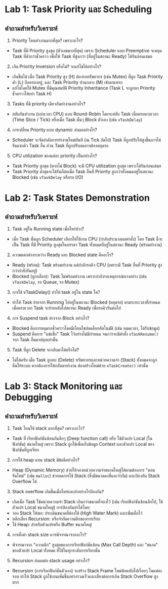 # Lab 1: Task Priority และ Scheduling
## คำถามสำหรับวิเคราะห์
1. Priority ไหนทำงานมากที่สุด? เพราะอะไร?
- Task ที่มี Priority สูงสุด (ตัวเลขมากที่สุด) เพราะ Scheduler แบบ Preemptive จะหยุด Task ที่ต่ำกว่าชั่วคราว เพื่อให้ Task ที่สูงกว่า (ที่อยู่ในสถานะ Ready) ได้รันก่อนเสมอ
2. เกิด Priority Inversion หรือไม่? จะแก้ไขได้อย่างไร?
- เกิดขึ้นได้ เมื่อ Task Priority สูง (H) ต้องรอทรัพยากร (เช่น Mutex) ที่ถูก Task Priority ต่ำ (L) ถือครองอยู่, และ Task Priority ปานกลาง (M) เข้ามาแทรก
- แก้ไขโดยใช้ Mutex ที่มีคุณสมบัติ Priority Inheritance (Task L จะถูกยก Priority ชั่วคราวให้เท่า Task H)
3. Tasks ที่มี priority เดียวกันทำงานอย่างไร?
- สลับกันทำงาน (แบ่งเวลา CPU) แบบ Round-Robin โดยจะสลับ Task เมื่อครบคาบเวลา (Time Slice / Tick) หรือเมื่อ Task นั้นๆ Block ตัวเอง (เช่น `vTaskDelay`)
4. การเปลี่ยน Priority แบบ dynamic ส่งผลอย่างไร?
- Scheduler จะจัดลำดับการทำงานใหม่ทันที (ณ Tick ถัดไป) Task ที่ถูกปรับให้สูงขึ้นอาจได้รันแซงคิว Task อื่น ส่วน Task ที่ถูกปรับลดอาจต้องหยุดรอ
5. CPU utilization ของแต่ละ priority เป็นอย่างไร?
- Task Priority สูงสุด (หากไม่ Block) จะมี CPU utilization สูงสุด เพราะได้รันก่อนเสมอ
- Task Priority ต่ำสุดจะได้รันก็ต่อเมื่อ Task อื่นที่ Priority สูงกว่าทั้งหมดอยู่ในสถานะ Blocked (เช่น `vTaskDelay` หรือรอ I/O)

# Lab 2: Task States Demonstration
## คำถามสำหรับวิเคราะห์
1. Task อยู่ใน Running state เมื่อไหร่บ้าง?
- เมื่อ Task นั้นถูก Scheduler เลือกให้ใช้งาน CPU (กำลังประมวลผลคำสั่ง) โดย Task นี้จะเป็น Task ที่มี Priority สูงสุดในบรรดา Task ทั้งหมดที่อยู่ในสถานะ Ready (พร้อมทำงาน)
2. ความแตกต่างระหว่าง Ready และ Blocked state คืออะไร?
- Ready (พร้อม): Task พร้อมทำงาน แต่กำลังรอคิว CPU (เพราะมี Task อื่นที่ Priority สูงกว่ากำลังรันอยู่)
- Blocked (ถูกบล็อก): Task ไม่พร้อมทำงาน เพราะกำลังรอเหตุการณ์บางอย่าง (เช่น `vTaskDelay`, รอ Queue, รอ Mutex)
3. การใช้ vTaskDelay() ทำให้ task อยู่ใน state ใด?
- ทำให้ Task ย้ายจาก Running ไปอยู่ในสถานะ Blocked (หยุดรอ) ตามระยะเวลาที่กำหนด เมื่อครบเวลา Task จะย้ายกลับไปสถานะ Ready เพื่อรอคิวรันต่อไป
4. การ Suspend task ต่างจาก Block อย่างไร?
- Blocked คือการหยุดรอชั่วคราวโดยมีเงื่อนไขปลดล็อกอัตโนมัติ (เช่น หมดเวลา, ได้รับข้อมูล)
- Suspend คือการ "แช่แข็ง" Task ไว้อย่างไม่มีกำหนด จนกว่าจะมีคำสั่ง `vTaskResume()` จาก Task อื่นมาปลุกเท่านั้น
5. Task ที่ถูก Delete จะกลับมาได้หรือไม่?
- ไม่ได้ครับ เมื่อ Task ถูกลบ (Delete) ทรัพยากรและหน่วยความจำ (Stack) ทั้งหมดจะถูกคืนให้ระบบ หากต้องการให้กลับมาทำงาน ต้องสร้างใหม่ด้วย `xTaskCreate()` เท่านั้น

# Lab 3: Stack Monitoring และ Debugging
## คำถามสำหรับวิเคราะห์
1. Task ไหนใช้ stack มากที่สุด? เพราะอะไร?
- Task ที่ เรียกฟังก์ชันซ้อนกันลึกๆ (Deep function call) หรือ ใช้ตัวแปร Local (ในฟังก์ชัน) ขนาดใหญ่ เพราะ Stack ถูกใช้เพื่อเก็บข้อมูล Context และตัวแปร Local ของฟังก์ชันที่ถูกเรียก
2. การใช้ heap แทน stack มีข้อดีอย่างไร?
- Heap (Dynamic Memory) ช่วยให้จองหน่วยความจำขนาดใหญ่ได้ตามต้องการ "ตอนรันไทม์" (เช่น `malloc`) ช่วยลดการใช้ Stack (ซึ่งมีขนาดคงที่และจำกัด) และป้องกัน Stack Overflow ได้
3. Stack overflow เกิดขึ้นเมื่อไหร่และทำอย่างไรป้องกัน?
- เกิดเมื่อ Task ใช้หน่วยความจำ Stack เกินกว่าขนาดที่จองไว้ (เช่น เรียกฟังก์ชันซ้อนลึกไป, ใช้ตัวแปร Local ขนาดใหญ่)
การป้องกันทำได้โดย:
- จอง Stack ให้พอ: ประเมินขนาดที่ต้องใช้ (High Water Mark) และเพิ่มเผื่อไว้
- หลีกเลี่ยง Recursion: หรือจำกัดความลึกของการเรียก
- ใช้ Heap: สำหรับตัวแปรหรือ Buffer ขนาดใหญ่
4. การตั้งค่า stack size ควรพิจารณาจากอะไร?
- พิจารณาจาก "ความลึก" สูงสุดของการเรียกฟังก์ชันซ้อน (Max Call Depth) และ "ขนาด" ของตัวแปร Local ทั้งหมด ที่ใช้ในทุกระดับการเรียกนั้น
5. Recursion ส่งผลต่อ stack usage อย่างไร?
- Recursion (การเรียกฟังก์ชันตัวเอง) จะสร้าง Stack Frame ใหม่ซ้อนทับไปเรื่อยๆ ในแต่ละรอบ ทำให้ Stack ถูกใช้งานเพิ่มขึ้นอย่างรวดเร็วและเสี่ยงต่อการเกิด Stack Overflow สูงมาก